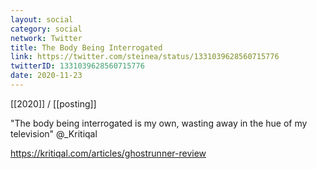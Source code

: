 ```yaml
---
layout: social
category: social
network: Twitter
title: The Body Being Interrogated
link: https://twitter.com/steinea/status/1331039628560715776
twitterID: 1331039628560715776
date: 2020-11-23
---
```


[[2020]] / [[posting]]

"The body being interrogated is my own, wasting away in the hue of my television" @_Kritiqal

<https://kritiqal.com/articles/ghostrunner-review>
